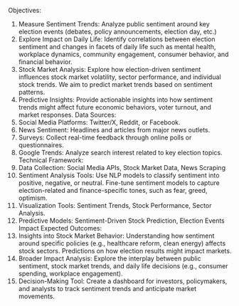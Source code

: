 Objectives:
1. Measure Sentiment Trends: Analyze public sentiment around key election events (debates, policy announcements, election day, etc.)
2. Explore Impact on Daily Life: Identify correlations between election sentiment and changes in facets of daily life such as mental health, workplace dynamics, community engagement, consumer behavior, and financial behavior.
3. Stock Market Analysis: Explore how election-driven sentiment influences stock market volatility, sector performance, and individual stock trends. We aim to predict market trends based on sentiment patterns.
4. Predictive Insights: Provide actionable insights into how sentiment trends might affect future economic behaviors, voter turnout, and market responses.
Data Sources:
1. Social Media Platforms: Twitter/X, Reddit, or Facebook.
2. News Sentiment: Headlines and articles from major news outlets.
3. Surveys: Collect real-time feedback through online polls or questionnaires.
4. Google Trends: Analyze search interest related to key election topics.
Technical Framework:
1. Data Collection: Social Media APIs, Stock Market Data, News Scraping
2. Sentiment Analysis Tools: Use NLP models to classify sentiment into positive, negative, or neutral. Fine-tune sentiment models to capture election-related and finance-specific tones, such as fear, greed, optimism.
3. Visualization Tools: Sentiment Trends, Stock Performance, Sector Analysis.
4. Predictive Models: Sentiment-Driven Stock Prediction, Election Events Impact
Expected Outcomes:
1. Insights into Stock Market Behavior: Understanding how sentiment around specific policies (e.g., healthcare reform, clean energy) affects stock sectors. Predictions on how election results might impact markets.
2. Broader Impact Analysis: Explore the interplay between public sentiment, stock market trends, and daily life decisions (e.g., consumer spending, workplace engagement).
3. Decision-Making Tool: Create a dashboard for investors, policymakers, and analysts to track sentiment trends and anticipate market movements.
